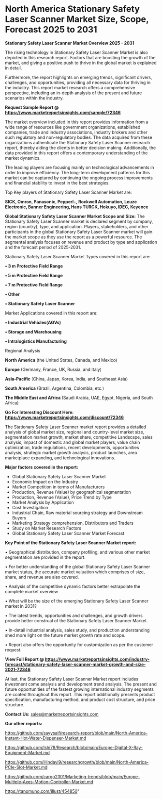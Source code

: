# North America Stationary Safety Laser Scanner Market Size, Scope, Forecast 2025 to 2031

<Strong> Stationary Safety Laser Scanner Market Overview 2025 - 2031</strong>

The rising technology in Stationary Safety Laser Scanner Market is also depicted in this research report. Factors that are boosting the growth of the market, and giving a positive push to thrive in the global market is explained in detail.

Furthermore, the report highlights on emerging trends, significant drivers, challenges, and opportunities, providing all necessary data for thriving in the industry. This report market research offers a comprehensive perspective, including an in-depth analysis of the present and future scenarios within the industry.

<strong>Request Sample Report @ <a href=https://www.marketreportsinsights.com/sample/72346>https://www.marketreportsinsights.com/sample/72346</a></strong>

The market overview included in this report provides information from a wide range of resources like government organizations, established companies, trade and industry associations, industry brokers and other such regulatory and non-regulatory bodies. The data acquired from these organizations authenticate the Stationary Safety Laser Scanner research report, thereby aiding the clients in better decision making. Additionally, the data provided in this report offers a contemporary understanding of the market dynamics.

The leading players are focusing mainly on technological advancements in order to improve efficiency. The long-term development patterns for this market can be captured by continuing the ongoing process improvements and financial stability to invest in the best strategies.

Top Key players of Stationary Safety Laser Scanner Market are:

<strong>SICK, Omron, Panasonic, Pepperlᛧ, Rockwell Automation, Leuze Electronic, Banner Engineering, Hans TURCK, Hokuyo, IDEC, Keyence</strong>

<strong><b>Global Stationary Safety Laser Scanner Market Scope and Size:</b></strong>
The Stationary Safety Laser Scanner market is declared segment by company, region (country), type, and application. Players, stakeholders, and other participants in the global Stationary Safety Laser Scanner market will gain the market scope as they use the report as a powerful resource. The segmental analysis focuses on revenue and product by type and application and the forecast period of 2025-2031.

Stationary Safety Laser Scanner Market Types covered in this report are:

<strong>• 3 m Protective Field Range

• 5 m Protective Field Range

• 7 m Protective Field Range

• Other

• Stationary Safety Laser Scanner</strong>

Market Applications covered in this report are:

<strong>• Industrial Vehicles(AGVs)

• Storage and Warehousing

• Intralogistics Manufacturing</strong> 

Regional Analysis

<strong>North America</strong> (the United States, Canada, and Mexico)

<strong>Europe</strong> (Germany, France, UK, Russia, and Italy)

<strong>Asia-Pacific</strong> (China, Japan, Korea, India, and Southeast Asia)

<strong>South America</strong> (Brazil, Argentina, Colombia, etc.)

<strong>The Middle East and Africa</strong> (Saudi Arabia, UAE, Egypt, Nigeria, and South Africa)

<strong>Go For Interesting Discount Here: <a href=https://www.marketreportsinsights.com/discount/72346>https://www.marketreportsinsights.com/discount/72346</a></strong>

The Stationary Safety Laser Scanner market report provides a detailed analysis of global market size, regional and country-level market size, segmentation market growth, market share, competitive Landscape, sales analysis, impact of domestic and global market players, value chain optimization, trade regulations, recent developments, opportunities analysis, strategic market growth analysis, product launches, area marketplace expanding, and technological innovations.

<strong><b>Major factors covered in the report:</b></strong>
<ul>
  <li>Global Stationary Safety Laser Scanner Market </li>
  <li>Economic Impact on the Industry</li>
  <li>Market Competition in terms of Manufacturers</li>
  <li>Production, Revenue (Value) by geographical segmentation</li>
  <li>Production, Revenue (Value), Price Trend by Type</li>
  <li>Market Analysis by Application</li>
  <li>Cost Investigation</li>
  <li>Industrial Chain, Raw material sourcing strategy and Downstream Buyers</li>
  <li>Marketing Strategy comprehension, Distributors and Traders</li>
  <li>Study on Market Research Factors</li>
  <li>Global Stationary Safety Laser Scanner Market Forecast</li>
</ul>

<strong><b>Key Point of the Stationary Safety Laser Scanner Market report:</b></strong>

• Geographical distribution, company profiling, and various other market segmentation are provided in the report.

• For better understanding of the global Stationary Safety Laser Scanner market status, the accurate market valuation which comprises of size, share, and revenue are also covered.

• Analysis of the competitive dynamic factors better extrapolate the complete market overview

• What will be the size of the emerging Stationary Safety Laser Scanner market in 2031?

• The latest trends, opportunities and challenges, and growth drivers provide better construal of the Stationary Safety Laser Scanner Market.

• In-detail industrial analysis, sales study, and production understanding shed more light on the future market growth rate and scope.

• Report also offers the opportunity for customization as per the customer request.

<strong><b>View Full Report @ <a href=https://www.marketreportsinsights.com/industry-forecast/stationary-safety-laser-scanner-market-growth-and-size-2021-72346>https://www.marketreportsinsights.com/industry-forecast/stationary-safety-laser-scanner-market-growth-and-size-2021-72346</a></b></strong>


At last, the Stationary Safety Laser Scanner Market report includes investment come analysis and development trend analysis. The present and future opportunities of the fastest growing international industry segments are coated throughout this report. This report additionally presents product specification, manufacturing method, and product cost structure, and price structure.

<strong>Contact Us:</strong>
sales@marketreportsinsights.com

<strong>Our other reports:</strong>

<a href=https://github.com/sayysaif/research-report/blob/main/North-America-Instant-Hot-Water-Dispenser-Market.md>https://github.com/sayysaif/research-report/blob/main/North-America-Instant-Hot-Water-Dispenser-Market.md</a>

<a href=https://github.com/Ishi78/Research/blob/main/Europe-Digital-X-Ray-Equipment-Market.md>https://github.com/Ishi78/Research/blob/main/Europe-Digital-X-Ray-Equipment-Market.md</a>

<a href=https://github.com/Hindavi9/researchgrowth/blob/main/North-America-PCIe-Slot-Market.md>https://github.com/Hindavi9/researchgrowth/blob/main/North-America-PCIe-Slot-Market.md</a>

<a href=https://github.com/cargo2301/Marketing-trends/blob/main/Europe-Multiple-Axes-Motion-Controller-Market.md>https://github.com/cargo2301/Marketing-trends/blob/main/Europe-Multiple-Axes-Motion-Controller-Market.md</a>

<a href=https://tanomuno.com/illust/454850>https://tanomuno.com/illust/454850</a>"
